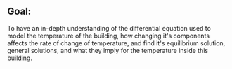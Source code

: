 ## Goal:
To have an in-depth understanding of the differential equation used to model the temperature of the building, how changing it's components affects the rate of change of temperature, and find it's equilibrium solution, general solutions, and what they imply for the temperature inside this building.